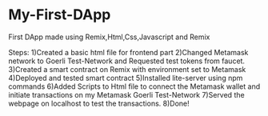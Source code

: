 # My-First-DApp
First DApp made using  Remix,Html,Css,Javascript and Remix



Steps:
1)Created a basic html file for frontend part
2)Changed Metamask network to Goerli Test-Network and Requested test tokens from faucet.
3)Created a smart contract on Remix with environment set to Metamask
4)Deployed and tested smart contract
5)Installed lite-server using npm commands
6)Added Scripts to Html file to connect the Metamask wallet and initiate transactions on my Metamask Goerli Test-Network
7)Served the webpage on localhost to test the transactions.
8)Done!
